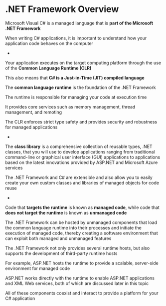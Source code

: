 # .NET Framework Overview

Microsoft Visual C# is a managed language that is **part of the Microsoft .NET Framework**

When writing C# applications, it is important to understand how your application code behaves
on the computer

-

Your application executes on the target computing platform through the use of the **Common Language
Runtime (CLR)**

This also means that **C# is a Just-in-Time (JIT) compiled language**

The **common language runtime** is the foundation of the .NET Framework

The runtime is responsible for managing your code at execution time

It provides core services such as memory management, thread management, and remoting

The CLR enforces strict type safety and provides security and robustness for managed applications

-

The **class library** is a comprehensive collection of reusable types, .NET classes, that you will use to develop applications ranging from traditional command-line or graphical user interface (GUI) applications to applications based on the latest innovations provided by ASP.NET and Microsoft Azure services

The .NET Framework and C# are extensible and also allow you to easily create your own custom classes and libraries of managed objects for code reuse

-

Code that **targets the runtime** is known as **managed code**, while code that **does not target the runtime** is known as **unmanaged code**

The .NET Framework can be hosted by unmanaged components that load the common language runtime into their processes and initiate the execution of managed code, thereby creating a software environment that can exploit both managed and unmanaged features

The .NET Framework not only provides several runtime hosts, but also supports the development of third-party runtime hosts

For example, ASP.NET hosts the runtime to provide a scalable, server-side environment for managed code

ASP.NET works directly with the runtime to enable ASP.NET applications and XML Web services, both of which are discussed later in this topic

All of these components coexist and interact to provide a platform for your C# application
